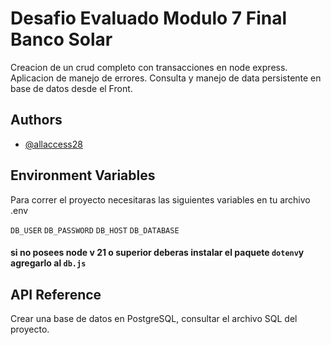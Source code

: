 # Desafio Evaluado Modulo 7 Final Banco Solar

Creacion de un crud completo con transacciones en node express.
Aplicacion de manejo de errores.
Consulta y manejo de data persistente en base de datos desde el Front.




## Authors

- [@allaccess28](https://github.com/allaccess28)


## Environment Variables

Para correr el proyecto necesitaras las siguientes variables en tu archivo .env 

`DB_USER` 
`DB_PASSWORD`
`DB_HOST`
`DB_DATABASE`

#### si no posees node v 21 o superior deberas instalar el paquete `dotenv`y agregarlo al `db.js`
## API Reference

Crear una base de datos en PostgreSQL, consultar el archivo SQL del proyecto.

